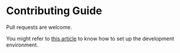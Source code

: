 # Contributing Guide

Pull requests are welcome.

You might refer to [this article](docs/development.md) to know how to set up the development environment.

